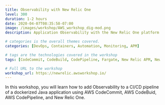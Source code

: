 ```yaml
---
title: Observability with New Relic One
level: 300
duration: 1-2 hours
date: 2020-04-07T08:35:58-07:00
image: /images/workshop/AWS_workshop_dig-mod.png
description: Application Observability with the New Relic One platform 

# categories is the overall themes covered. 
categories: [DevOps, Containers, Automation, Monitoring, APM]

# tags are the technologies covered in the workshop
tags: [CodeCommit, CodeBuild, CodePipeline, Fargate, New Relic APM, New Relic One Dashboards]

# Full URL to the workshop
workshop_url: https://newrelic.awsworkshop.io/
---
```


In this workshop, you will learn how to add Observability to a CI/CD pipeline of a dockerized Java application using AWS CodeCommit, AWS CodeBuid, AWS CodePipeline, and New Relic One.